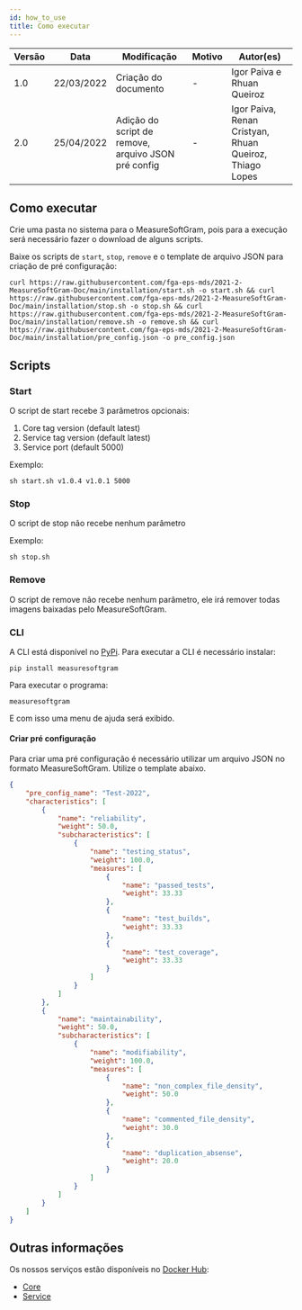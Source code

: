 ```yaml
---
id: how_to_use
title: Como executar
---
```


| Versão | Data       | Modificação                    | Motivo | Autor(es) |
| ------ | ---------- | ------------------------------ | ------ | ----- |
| 1.0    | 22/03/2022 | Criação do documento | - | Igor Paiva e Rhuan Queiroz |
| 2.0    | 25/04/2022 | Adição do script de remove, arquivo JSON pré config | - | Igor Paiva, Renan Cristyan, Rhuan Queiroz, Thiago Lopes |

## Como executar

Crie uma pasta no sistema para o MeasureSoftGram, pois para a execução será necessário fazer o download de alguns scripts.

Baixe os scripts de `start`, `stop`, `remove` e o template de arquivo JSON para criação de pré configuração:

```
curl https://raw.githubusercontent.com/fga-eps-mds/2021-2-MeasureSoftGram-Doc/main/installation/start.sh -o start.sh && curl https://raw.githubusercontent.com/fga-eps-mds/2021-2-MeasureSoftGram-Doc/main/installation/stop.sh -o stop.sh && curl https://raw.githubusercontent.com/fga-eps-mds/2021-2-MeasureSoftGram-Doc/main/installation/remove.sh -o remove.sh && curl https://raw.githubusercontent.com/fga-eps-mds/2021-2-MeasureSoftGram-Doc/main/installation/pre_config.json -o pre_config.json
```

## Scripts

### Start

O script de start recebe 3 parâmetros opcionais:

1. Core tag version (default latest)
2. Service tag version (default latest)
3. Service port (default 5000)

Exemplo:

```
sh start.sh v1.0.4 v1.0.1 5000
```

### Stop

O script de stop não recebe nenhum parâmetro

Exemplo:

```
sh stop.sh
```

### Remove

O script de remove não recebe nenhum parâmetro, ele irá remover todas imagens baixadas pelo MeasureSoftGram.

### CLI

A CLI está disponível no [PyPi](https://pypi.org/project/measuresoftgram/). Para executar a CLI é necessário instalar:

```
pip install measuresoftgram
```

Para executar o programa:

```
measuresoftgram
```

E com isso uma menu de ajuda será exibido.

#### Criar pré configuração

Para criar uma pré configuração é necessário utilizar um arquivo JSON no formato MeasureSoftGram. Utilize o template abaixo.

```json
{
    "pre_config_name": "Test-2022",
    "characteristics": [
        {
            "name": "reliability",
            "weight": 50.0,
            "subcharacteristics": [
                {
                    "name": "testing_status",
                    "weight": 100.0,
                    "measures": [
                        {
                            "name": "passed_tests",
                            "weight": 33.33
                        },
                        {
                            "name": "test_builds",
                            "weight": 33.33
                        },
                        {
                            "name": "test_coverage",
                            "weight": 33.33
                        }
                    ]
                }
            ]
        },
        {
            "name": "maintainability",
            "weight": 50.0,
            "subcharacteristics": [
                {
                    "name": "modifiability",
                    "weight": 100.0,
                    "measures": [
                        {
                            "name": "non_complex_file_density",
                            "weight": 50.0
                        },
                        {
                            "name": "commented_file_density",
                            "weight": 30.0
                        },
                        {
                            "name": "duplication_absense",
                            "weight": 20.0
                        }
                    ]
                }
            ]
        }
    ]
}
```

## Outras informações

Os nossos serviços estão disponíveis no [Docker Hub](https://hub.docker.com):

- [Core](https://hub.docker.com/repository/docker/measuresoftgram/core)
- [Service](https://hub.docker.com/repository/docker/measuresoftgram/service)
